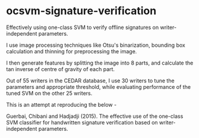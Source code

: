 # ocsvm-signature-verification 

Effectively using one-class SVM to verify offline signatures on writer-independent parameters. 

I use image processing techniques like Otsu's binarization, bounding box calculation and thinning for preprocessing the image. 

I then generate features by splitting the image into 8 parts, and calculate the tan inverse of centre of gravity of each part. 

Out of 55 writers in the CEDAR database, I use 30 writers to tune the parameters and appropriate threshold, while evaluating performance of the tuned SVM on the other 25 writers. 

This is an attempt at reproducing the below - 

Guerbai, Chibani and Hadjadji (2015). The effective use of the one-class SVM classifier for handwritten signature verification based on writer-independent parameters.
